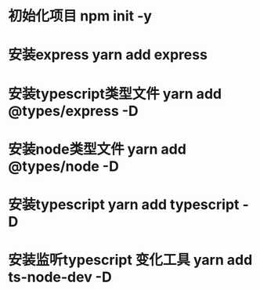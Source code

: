 # 初始化项目 npm init -y

# 安装express yarn add express

# 安装typescript类型文件 yarn add @types/express -D

# 安装node类型文件 yarn add @types/node -D

# 安装typescript yarn add typescript -D

# 安装监听typescript 变化工具 yarn add ts-node-dev -D
